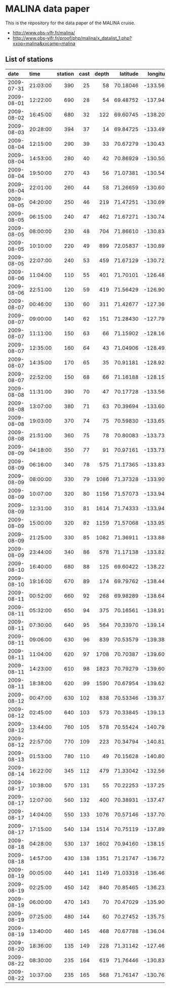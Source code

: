 
<!-- README.md is generated from README.Rmd. Please edit that file -->

# MALINA data paper

This is the repository for the data paper of the MALINA cruise.

  - <http://www.obs-vlfr.fr/malina/>
  - <http://www.obs-vlfr.fr/proof/php/malina/x_datalist_1.php?xxop=malina&xxcamp=malina>

## List of stations

| date       | time     | station | cast | depth | latitude |  longitude | transect |
| :--------- | :------- | ------: | ---: | ----: | -------: | ---------: | -------: |
| 2009-07-31 | 21:03:00 |     390 |   25 |    58 | 70.18046 | \-133.5623 |      300 |
| 2009-08-01 | 12:22:00 |     690 |   28 |    54 | 69.48752 | \-137.9425 |      600 |
| 2009-08-02 | 16:45:00 |     680 |   32 |   122 | 69.60745 | \-138.2067 |      600 |
| 2009-08-03 | 20:28:00 |     394 |   37 |    14 | 69.84725 | \-133.4926 |      300 |
| 2009-08-04 | 12:15:00 |     290 |   39 |    33 | 70.67279 | \-130.4347 |      200 |
| 2009-08-04 | 14:53:00 |     280 |   40 |    42 | 70.86929 | \-130.5078 |      200 |
| 2009-08-04 | 19:50:00 |     270 |   43 |    56 | 71.07381 | \-130.5482 |      200 |
| 2009-08-04 | 22:01:00 |     260 |   44 |    58 | 71.26659 | \-130.6084 |      200 |
| 2009-08-05 | 04:20:00 |     250 |   46 |   219 | 71.47251 | \-130.6972 |      200 |
| 2009-08-05 | 06:15:00 |     240 |   47 |   462 | 71.67271 | \-130.7414 |      200 |
| 2009-08-05 | 08:00:00 |     230 |   48 |   704 | 71.86610 | \-130.8383 |      200 |
| 2009-08-05 | 10:10:00 |     220 |   49 |   899 | 72.05837 | \-130.8924 |      200 |
| 2009-08-05 | 22:07:00 |     240 |   53 |   459 | 71.67129 | \-130.7268 |      200 |
| 2009-08-06 | 11:04:00 |     110 |   55 |   401 | 71.70101 | \-126.4827 |      100 |
| 2009-08-06 | 22:51:00 |     120 |   59 |   419 | 71.56429 | \-126.9062 |      100 |
| 2009-08-07 | 00:46:00 |     130 |   60 |   311 | 71.42677 | \-127.3610 |      100 |
| 2009-08-07 | 09:00:00 |     140 |   62 |   151 | 71.28430 | \-127.7916 |      100 |
| 2009-08-07 | 11:11:00 |     150 |   63 |    66 | 71.15902 | \-128.1601 |      100 |
| 2009-08-07 | 12:35:00 |     160 |   64 |    43 | 71.04906 | \-128.4966 |      100 |
| 2009-08-07 | 14:35:00 |     170 |   65 |    35 | 70.91181 | \-128.9215 |      100 |
| 2009-08-07 | 22:52:00 |     150 |   68 |    66 | 71.16188 | \-128.1530 |      100 |
| 2009-08-08 | 11:31:00 |     390 |   70 |    47 | 70.17728 | \-133.5608 |      300 |
| 2009-08-08 | 13:07:00 |     380 |   71 |    63 | 70.39694 | \-133.6074 |      300 |
| 2009-08-08 | 19:03:00 |     370 |   74 |    75 | 70.59830 | \-133.6524 |      300 |
| 2009-08-08 | 21:51:00 |     360 |   75 |    78 | 70.80083 | \-133.7369 |      300 |
| 2009-08-09 | 04:18:00 |     350 |   77 |    91 | 70.97161 | \-133.7332 |      300 |
| 2009-08-09 | 06:16:00 |     340 |   78 |   575 | 71.17365 | \-133.8398 |      300 |
| 2009-08-09 | 08:00:00 |     330 |   79 |  1086 | 71.37328 | \-133.9006 |      300 |
| 2009-08-09 | 10:07:00 |     320 |   80 |  1156 | 71.57073 | \-133.9405 |      300 |
| 2009-08-09 | 12:31:00 |     310 |   81 |  1614 | 71.74333 | \-133.9468 |      300 |
| 2009-08-09 | 15:00:00 |     320 |   82 |  1159 | 71.57068 | \-133.9580 |      300 |
| 2009-08-09 | 21:25:00 |     330 |   85 |  1082 | 71.36911 | \-133.8880 |      300 |
| 2009-08-09 | 23:44:00 |     340 |   86 |   578 | 71.17138 | \-133.8258 |      300 |
| 2009-08-10 | 16:40:00 |     680 |   88 |   125 | 69.60422 | \-138.2262 |      600 |
| 2009-08-10 | 19:16:00 |     670 |   89 |   174 | 69.79762 | \-138.4407 |      600 |
| 2009-08-11 | 00:52:00 |     660 |   92 |   268 | 69.98289 | \-138.6418 |      600 |
| 2009-08-11 | 05:32:00 |     650 |   94 |   375 | 70.16561 | \-138.9105 |      600 |
| 2009-08-11 | 07:30:00 |     640 |   95 |   564 | 70.33970 | \-139.1497 |      600 |
| 2009-08-11 | 09:06:00 |     630 |   96 |   839 | 70.53579 | \-139.3812 |      600 |
| 2009-08-11 | 11:04:00 |     620 |   97 |  1708 | 70.70387 | \-139.6087 |      600 |
| 2009-08-11 | 14:23:00 |     610 |   98 |  1823 | 70.79279 | \-139.6012 |      600 |
| 2009-08-11 | 18:38:00 |     620 |   99 |  1590 | 70.67954 | \-139.6267 |      600 |
| 2009-08-12 | 00:47:00 |     630 |  102 |   838 | 70.53346 | \-139.3795 |      600 |
| 2009-08-12 | 02:45:00 |     640 |  103 |   573 | 70.33845 | \-139.1360 |      600 |
| 2009-08-12 | 13:44:00 |     760 |  105 |   578 | 70.55424 | \-140.7985 |      700 |
| 2009-08-12 | 22:57:00 |     770 |  109 |   223 | 70.34794 | \-140.8142 |      700 |
| 2009-08-13 | 01:53:00 |     780 |  110 |    49 | 70.15628 | \-140.8075 |      700 |
| 2009-08-14 | 16:22:00 |     345 |  112 |   479 | 71.33042 | \-132.5660 |      300 |
| 2009-08-17 | 10:38:00 |     570 |  131 |    55 | 70.22253 | \-137.2587 |      500 |
| 2009-08-17 | 12:07:00 |     560 |  132 |   400 | 70.38931 | \-137.4703 |      500 |
| 2009-08-17 | 14:04:00 |     550 |  133 |  1076 | 70.57146 | \-137.7062 |      500 |
| 2009-08-17 | 17:15:00 |     540 |  134 |  1514 | 70.75119 | \-137.8917 |      500 |
| 2009-08-18 | 04:28:00 |     530 |  137 |  1602 | 70.94160 | \-138.1532 |      500 |
| 2009-08-18 | 14:57:00 |     430 |  138 |  1351 | 71.21747 | \-136.7202 |      400 |
| 2009-08-19 | 00:05:00 |     440 |  141 |  1149 | 71.03316 | \-136.4657 |      400 |
| 2009-08-19 | 02:25:00 |     450 |  142 |   840 | 70.85465 | \-136.2313 |      400 |
| 2009-08-19 | 06:00:00 |     470 |  143 |    70 | 70.47029 | \-135.9099 |      400 |
| 2009-08-19 | 07:25:00 |     480 |  144 |    60 | 70.27452 | \-135.7590 |      400 |
| 2009-08-19 | 13:40:00 |     460 |  145 |   468 | 70.67788 | \-136.0473 |      400 |
| 2009-08-20 | 18:36:00 |     135 |  149 |   228 | 71.31142 | \-127.4662 |      100 |
| 2009-08-22 | 08:30:00 |     235 |  164 |   619 | 71.76446 | \-130.8302 |      200 |
| 2009-08-22 | 10:37:00 |     235 |  165 |   568 | 71.76147 | \-130.7603 |      200 |
